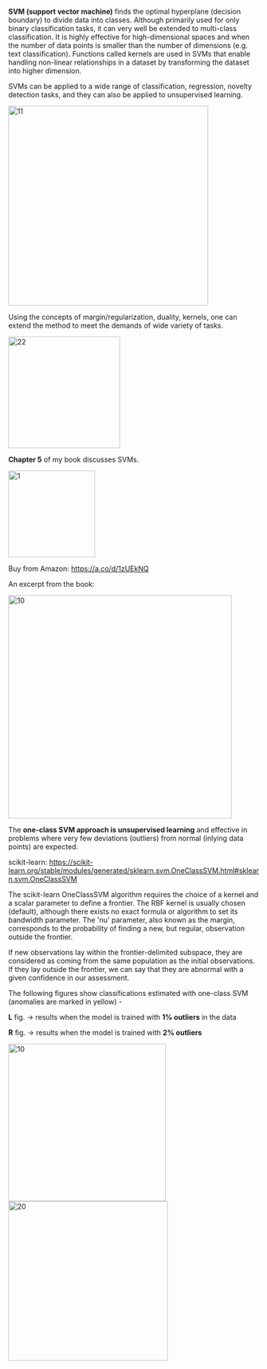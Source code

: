 
**SVM (support vector machine)** finds the optimal hyperplane (decision boundary) to divide data into classes. Although primarily used for only binary classification tasks, it can very well be extended to multi-class classification. It is highly effective for high-dimensional spaces and when the number of data points is smaller than the number of dimensions (e.g. text classification).
Functions called kernels are used in SVMs that enable handling non-linear relationships in a dataset by transforming the dataset into higher dimension. 

SVMs can be applied to a wide range of classification, regression, novelty detection tasks, and they can also be applied to unsupervised learning. 

<img width="401" alt="11" src="https://github.com/user-attachments/assets/da28cd61-cccb-481e-9953-0ca737d858ab" />

Using the concepts of margin/regularization, duality, kernels, one can extend the method to meet the demands of wide variety of tasks. 

<img width="224" alt="22" src="https://github.com/user-attachments/assets/df8695ce-e047-479e-9dfe-687346fcab0e" />


**Chapter 5** of my book discusses SVMs.


<img width="174" alt="1" src="https://github.com/user-attachments/assets/a2874186-1b73-4330-8b13-761b0012e63a">

Buy from Amazon: https://a.co/d/1zUEkNQ

An excerpt from the book:

<img width="448" alt="10" src="https://github.com/user-attachments/assets/8599c5b8-e371-4888-86c2-3bbb3872988e">

The **one-class SVM approach is unsupervised learning** and effective in problems where very few deviations (outliers) from normal (inlying data points) are expected. 

scikit-learn: https://scikit-learn.org/stable/modules/generated/sklearn.svm.OneClassSVM.html#sklearn.svm.OneClassSVM


The scikit-learn OneClassSVM algorithm requires the choice of a kernel and a scalar parameter to define a frontier. The RBF kernel is usually chosen (default), although there exists no exact formula or algorithm to set its bandwidth parameter. The 'nu' parameter, also known as the margin, corresponds to the probability of finding a new, but regular, observation outside the frontier.

If new observations lay within the frontier-delimited subspace, they are considered as coming from the same population as the initial observations. If they lay outside the frontier, we can say that they are abnormal with a given confidence in our assessment.

The following figures show classifications estimated with one-class SVM (anomalies are marked in yellow) - 

  **L** fig. -> results when the model is trained with **1% outliers** in the data 
  
  **R** fig. -> results when the model is trained with **2% outliers**

<img width="316" alt="10" src="https://github.com/user-attachments/assets/67396369-ae48-413c-9b37-d51ee4cd97d2">    
<img width="320" alt="20" src="https://github.com/user-attachments/assets/459c243a-7cb8-4edd-9bb5-ed0b3afbb347">



